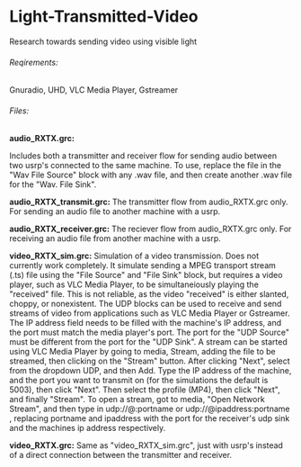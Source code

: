 # Light-Transmitted-Video
Research towards sending video using visible light

###### Reqirements:
Gnuradio, UHD, VLC Media Player, Gstreamer


###### Files:

**audio_RXTX.grc:**

  Includes both a transmitter and receiver flow for sending audio between two usrp's connected to the same machine.
  To use, replace the file in the "Wav File Source" block with any .wav file, and then create another .wav file for the "Wav. File Sink".

**audio_RXTX_transmit.grc:**
  The transmitter flow from audio_RXTX.grc only. For sending an audio file to another machine with a usrp.

**audio_RXTX_receiver.grc:**
  The reciever flow from audio_RXTX.grc only. For receiving an audio file from another machine with a usrp.

**video_RXTX_sim.grc:**
  Simulation of a video transmission. Does not currently work completely. 
  It simulate sending a MPEG transport stream (.ts) file using the "File Source" and "File Sink" block, but requires a video player, such as VLC Media Player, to be simultaneiously playing the "received" file. This is not reliable, as the video "received" is either slanted, choppy, or nonexistent. 
  The UDP blocks can be used to receive and send streams of video from applications such as VLC Media Player or Gstreamer. The IP address field needs to be filled with the machine's IP address, and the port must match the media player's port. The port for the "UDP Source" must be different from the port for the "UDP Sink". 
  A stream can be started using VLC Media Player by going to media, Stream, adding the file to be streamed, then clicking on the "Stream" button. After clicking "Next", select from the dropdown UDP, and then Add. Type the IP address of the machine, and the port you want to transmit on (for the simulations the default is 5003), then click "Next". Then select the profile (MP4), then click "Next", and finally "Stream". 
  To open a stream, got to media, "Open Network Stream", and then type in udp://@:portname or udp://@ipaddress:portname , replacing portname and ipaddress with the port for the receiver's udp sink and the machines ip address respectively. 
  
**video_RXTX.grc:**
  Same as "video_RXTX_sim.grc", just with usrp's instead of a direct connection between the transmitter and receiver.
